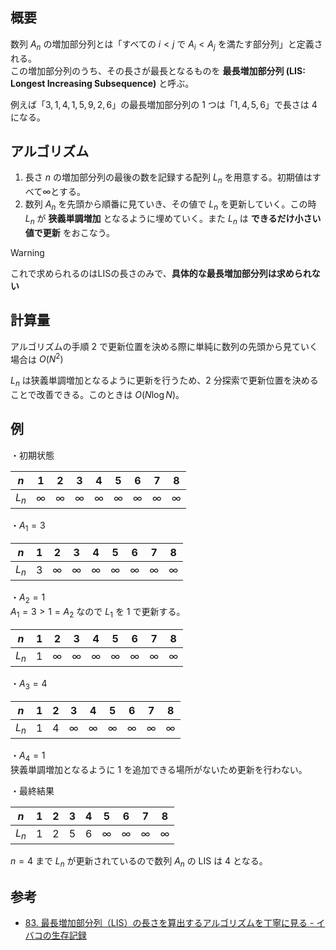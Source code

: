 ## 概要

数列 $A_n$ の増加部分列とは「すべての $i < j$ で $A_i < A_j$ を満たす部分列」と定義される。  
この増加部分列のうち、その長さが最長となるものを **最長増加部分列 (LIS: Longest Increasing Subsequence)** と呼ぶ。

例えば「$3, 1, 4, 1, 5, 9, 2, 6$」の最長増加部分列の 1 つは「$1, 4, 5, 6$」で長さは 4 になる。

## アルゴリズム

1. 長さ $n$ の増加部分列の最後の数を記録する配列 $L_n$ を用意する。初期値はすべて∞とする。
2. 数列 $A_n$ を先頭から順番に見ていき、その値で $L_n$ を更新していく。この時 $L_n$ が __狭義単調増加__ となるように埋めていく。また $L_n$ は __できるだけ小さい値で更新__ をおこなう。

>[!warning]
>これで求められるのはLISの長さのみで、__具体的な最長増加部分列は求められない__

## 計算量

アルゴリズムの手順 2 で更新位置を決める際に単純に数列の先頭から見ていく場合は $O(N^2)$

$L_n$ は狭義単調増加となるように更新を行うため、2 分探索で更新位置を決めることで改善できる。このときは $O(N\log{}N)$。

## 例

・初期状態

| $n$   | 1   | 2   | 3   | 4   | 5   | 6   | 7   | 8   |
| ----- | --- | --- | --- | --- | --- | --- | --- | --- |
| $L_n$ | ∞   | ∞   | ∞   | ∞   | ∞   | ∞   | ∞   | ∞   | 

・$A_1=3$

| $n$   | 1   | 2   | 3   | 4   | 5   | 6   | 7   | 8   |
| ----- | --- | --- | --- | --- | --- | --- | --- | --- |
| $L_n$ | 3   | ∞   | ∞   | ∞   | ∞   | ∞   | ∞   | ∞   |

・$A_2=1$  
$A_1=3>1=A_2$ なので $L_1$ を 1 で更新する。

| $n$   | 1   | 2   | 3   | 4   | 5   | 6   | 7   | 8   |
| ----- | --- | --- | --- | --- | --- | --- | --- | --- |
| $L_n$ | 1   | ∞   | ∞   | ∞   | ∞   | ∞   | ∞   | ∞   |

・$A_3=4$

| $n$   | 1   | 2   | 3   | 4   | 5   | 6   | 7   | 8   |
| ----- | --- | --- | --- | --- | --- | --- | --- | --- |
| $L_n$ | 1   | 4   | ∞   | ∞   | ∞   | ∞   | ∞   | ∞   |

・$A_4=1$  
狭義単調増加となるように 1 を追加できる場所がないため更新を行わない。

・最終結果

| $n$   | 1   | 2   | 3   | 4   | 5   | 6   | 7   | 8   |
| ----- | --- | --- | --- | --- | --- | --- | --- | --- |
| $L_n$ | 1   | 2   | 5   | 6   | ∞   | ∞   | ∞   | ∞   |

$n=4$ まで $L_n$ が更新されているので数列 $A_n$ の LIS は 4 となる。

## 参考

- [83. 最長増加部分列（LIS）の長さを算出するアルゴリズムを丁寧に見る - イバコの生存記録](https://ibako-piyo.hatenablog.com/entry/2022/03/14/224920)
